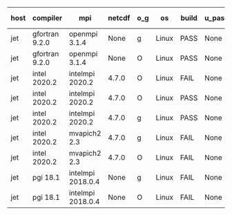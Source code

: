 

| host     | compiler                              | mpi                      | netcdf        | o_g        | os       | build       | u_pass          | u_fail          | s_pass            | s_fail            | e_pass             | e_fail             | nuopc_pass       | nuopc_fail       | artifacts link          |
|----------|---------------------------------------|--------------------------|---------------|------------|----------|-------------|-----------------|-----------------|-------------------|-------------------|--------------------|--------------------|------------------|------------------|-------------------------|
| jet | gfortran 9.2.0 | openmpi 3.1.4  | None  | g | Linux | PASS | None | None | None | None | None | None | None | None | <a href="https://github.com/esmf-org/esmf-test-artifacts/tree/c7f0d1716d6a5bdda7f8c68db183e0ee3e082d90/develop/gfortran/9.2.0/g/openmpi/3.1.4" target="_blank">c7f0d17</a> | 
| jet | gfortran 9.2.0 | openmpi 3.1.4  | None  | O | Linux | PASS | None | None | None | None | None | None | None | None | <a href="https://github.com/esmf-org/esmf-test-artifacts/tree/bfd55be2c8c48a3e9b2d20563be064d364cb018f/develop/gfortran/9.2.0/O/openmpi/3.1.4" target="_blank">bfd55be</a> | 
| jet | intel 2020.2 | intelmpi 2020.2  | 4.7.0  | O | Linux | FAIL | None | None | None | None | None | None | None | None | <a href="https://github.com/esmf-org/esmf-test-artifacts/tree/8d3c33b3713264c93a6a9158a6ca91e2c1ca7700/develop/intel/2020.2/O/intelmpi/2020.2" target="_blank">8d3c33b</a> | 
| jet | intel 2020.2 | intelmpi 2020.2  | 4.7.0  | O | Linux | PASS | None | None | None | None | None | None | None | None | <a href="https://github.com/esmf-org/esmf-test-artifacts/tree/8d3c33b3713264c93a6a9158a6ca91e2c1ca7700/develop/intel/2020.2/O/intelmpi/2020.2" target="_blank">8d3c33b</a> | 
| jet | intel 2020.2 | intelmpi 2020.2  | 4.7.0  | g | Linux | PASS | None | None | None | None | None | None | None | None | <a href="https://github.com/esmf-org/esmf-test-artifacts/tree/dbaae589c7c0641abd33be4f0c6f154485126ad6/develop/intel/2020.2/g/intelmpi/2020.2" target="_blank">dbaae58</a> | 
| jet | intel 2020.2 | mvapich2 2.3  | 4.7.0  | g | Linux | FAIL | None | None | None | None | None | None | None | None | <a href="https://github.com/esmf-org/esmf-test-artifacts/tree/d7cb3242fc616f66c2733d895c247b7e42608721/develop/intel/2020.2/g/mvapich2/2.3" target="_blank">d7cb324</a> | 
| jet | intel 2020.2 | mvapich2 2.3  | 4.7.0  | O | Linux | FAIL | None | None | None | None | None | None | None | None | <a href="https://github.com/esmf-org/esmf-test-artifacts/tree/9b1778f1e40ad4c721267bf77c6ff5a716aa4957/develop/intel/2020.2/O/mvapich2/2.3" target="_blank">9b1778f</a> | 
| jet | pgi 18.1 | intelmpi 2018.0.4  | None  | g | Linux | FAIL | None | None | None | None | None | None | None | None | <a href="https://github.com/esmf-org/esmf-test-artifacts/tree/cc378f8506893e5c84e87ca1d76dbdc62ce47c13/develop/pgi/18.1/g/intelmpi/2018.0.4" target="_blank">cc378f8</a> | 
| jet | pgi 18.1 | intelmpi 2018.0.4  | None  | O | Linux | FAIL | None | None | None | None | None | None | None | None | <a href="https://github.com/esmf-org/esmf-test-artifacts/tree/6e68e3f1a488bc923ab8629a052f81eb8c65bd84/develop/pgi/18.1/O/intelmpi/2018.0.4" target="_blank">6e68e3f</a> | 

